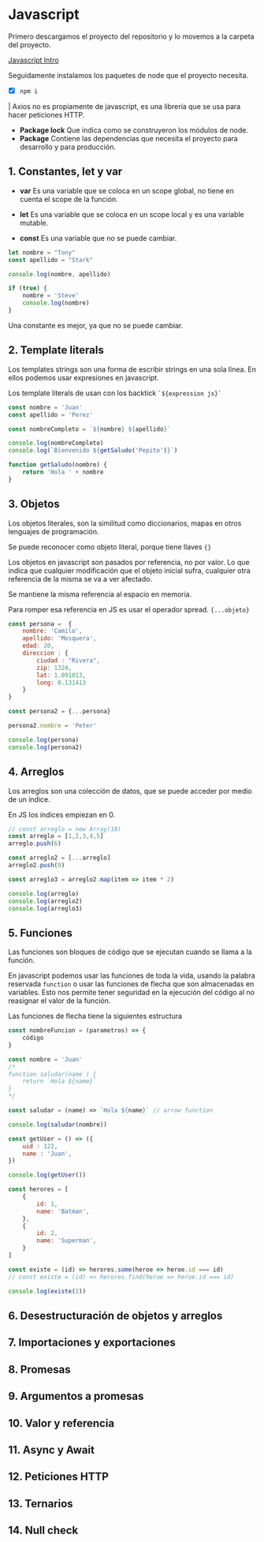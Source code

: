 # Javascript

Primero descargamos el proyecto del repositorio y lo movemos a la carpeta del proyecto.

[Javascript Intro](https://github.com/Klerith/javascript-intro)

Seguidamente instalamos los paquetes de node que el proyecto necesita.

- [x] `npm i`

| Axios no es propiamente de javascript, es una librería que se usa para hacer peticiones HTTP.

- **Package lock** Que indica como se construyeron los módulos de node.
- **Package** Contiene las dependencias que necesita el proyecto para desarrollo y para producción.

## 1. Constantes, let y var

- **var** Es una variable que se coloca en un scope global, no tiene en cuenta el scope de la función.

- **let** Es una variable que se coloca en un scope local y es una variable mutable.
- **const** Es una variable que no se puede cambiar.

```js
let nombre = "Tony"
const apellido = "Stark"

console.log(nombre, apellido)

if (true) {
    nombre = 'Steve'
    console.log(nombre)
}
```

Una constante es mejor, ya que no se puede cambiar.

## 2. Template literals

Los templates strings son una forma de escribir strings en una sola línea. En ellos podemos usar expresiones en javascript.

Los template literals de usan con los backtick `` `${expression js}` ``

```js
const nombre = 'Juan'
const apellido = 'Perez'

const nombreCompleto = `${nombre} ${apellido}`

console.log(nombreCompleto)
console.log(`Bienvenido ${getSaludo('Pepito')}`)

function getSaludo(nombre) {
    return 'Hola ' + nombre
}
```

## 3. Objetos

Los objetos literales, son la similitud como diccionarios, mapas en otros lenguajes de programación.

Se puede reconocer como objeto literal, porque tiene llaves `{}`

Los objetos en javascript son pasados por referencia, no por valor. Lo que indica que cualquier modificación que el objeto inicial sufra, cualquier otra referencia de la misma se va a ver afectado.

Se mantiene la misma referencia al espacio en memoria.

Para romper esa referencia en JS es usar el operador spread. `{...objeto}`

```js
const persona =  {
    nombre: 'Camilo',
    apellido: 'Mosquera',
    edad: 20,
    direccion : {
        ciudad : "Rivera",
        zip: 1324,
        lat: 1.091013,
        long: 0.131413
    }
}

const persona2 = {...persona}

persona2.nombre = 'Peter'

console.log(persona)
console.log(persona2)
```

## 4. Arreglos

Los arreglos son una colección de datos, que se puede acceder por medio de un índice.

En JS los índices empiezan en 0.

```js
// const arreglo = new Array(10)
const arreglo = [1,2,3,4,5]
arreglo.push(6)

const arreglo2 = [...arreglo]
arreglo2.push(9)

const arreglo3 = arreglo2.map(item => item * 2)

console.log(arreglo)
console.log(arreglo2)
console.log(arreglo3)
```

## 5. Funciones

Las funciones son bloques de código que se ejecutan cuando se llama a la función.

En javascript podemos usar las funciones de toda la vida, usando la palabra reservada `function` o usar las funciones de flecha que son almacenadas en variables. Esto nos permite tener seguridad en la ejecución del código al no reasignar el valor de la función. 

Las funciones de flecha tiene la siguientes estructura
```js
const nombreFuncion = (parametros) => {
    código
}
```

```js
const nombre = 'Juan'
/* 
function saludar(name ) {
    return `Hola ${name}`
}
*/

const saludar = (name) => `Hola ${name}` // arrow function

console.log(saludar(nombre))

const getUser = () => ({
    uid : 122,
    name : 'Juan',
})

console.log(getUser())

const herores = [
    {
        id: 1,
        name: 'Batman',
    },
    {
        id: 2,
        name: 'Superman',
    }
]

const existe = (id) => herores.some(heroe => heroe.id === id)
// const existe = (id) => herores.find(heroe => heroe.id === id)

console.log(existe(2))
```

## 6. Desestructuración de objetos y arreglos

## 7. Importaciones y exportaciones

## 8. Promesas

## 9. Argumentos a promesas

## 10. Valor y referencia

## 11. Async y Await

## 12. Peticiones HTTP

## 13. Ternarios

## 14. Null check